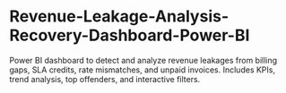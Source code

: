 # Revenue-Leakage-Analysis-Recovery-Dashboard-Power-BI
Power BI dashboard to detect and analyze revenue leakages from billing gaps, SLA credits, rate mismatches, and unpaid invoices. Includes KPIs, trend analysis, top offenders, and interactive filters.
